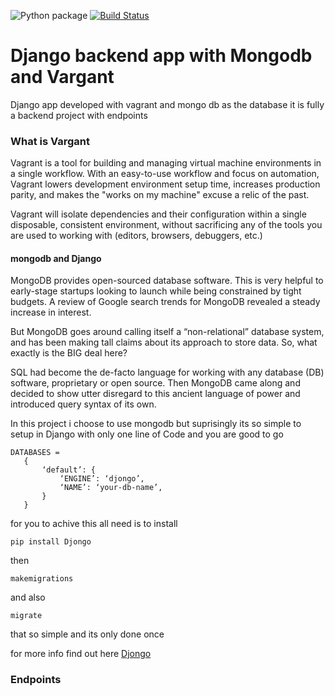 ![Python package](https://github.com/kabahima/django_resfulapp_WithvragantMongodb/workflows/Python%20package/badge.svg?event=deployment)
[![Build Status](https://travis-ci.org/kabahima/django-Vragantapp.svg?branch=develop)](https://travis-ci.org/kabahima/django-Vragantapp)

# Django backend app with Mongodb and Vargant
Django app developed with vagrant and mongo db as the database it is fully a backend project with endpoints

### What is Vargant
Vagrant is a tool for building and managing virtual machine environments in a single workflow. With an easy-to-use workflow and focus on automation, Vagrant lowers development environment setup time, increases production parity, and makes the "works on my machine" excuse a relic of the past.

Vagrant will isolate dependencies and their configuration within a single disposable, consistent environment, without sacrificing any of the tools you are used to working with (editors, browsers, debuggers, etc.)

#### mongodb and Django
MongoDB provides open-sourced database software. This is very helpful to early-stage startups looking to launch while being constrained by tight budgets. A review of Google search trends for MongoDB revealed a steady increase in interest.

But MongoDB goes around calling itself a “non-relational” database system, and has been making tall claims about its approach to store data. So, what exactly is the BIG deal here?

SQL had become the de-facto language for working with any database (DB) software, proprietary or open source. Then MongoDB came along and decided to show utter disregard to this ancient language of power and introduced query syntax of its own.

 In this project i choose to use mongodb but suprisingly its so simple to setup in Django with only one line of Code and you are good to go

 ```
 DATABASES = 
    {   
        ‘default’: { 
            ‘ENGINE’: ‘djongo’,
            ‘NAME’: ‘your-db-name’, 
        }
    }
 ```
 for you to achive this all need is to install
 ```
 pip install Djongo
 ```
 then 

 ``` 
 makemigrations 
```
and also 
```
migrate
```

that so simple and its only done once

for more info find out here  [Djongo](https://www.djongomapper.com/)


### Endpoints

